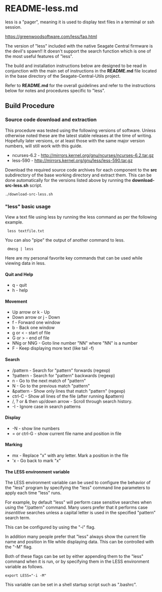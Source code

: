 # README-less.md
less is a "pager", meaning it is used to display text files in
a terminal or ssh session.

https://greenwoodsoftware.com/less/faq.html

The version of "less" included with the native Seagate Central
firmware is the devil's spawn!! It doesn't support the search 
function which is one of the most useful features of "less".

The build and installation instructions below are designed to be
read in conjunction with the main set of instructions in the
**README.md** file located in the base directory of the
Seagate-Central-Utils project. 

Refer to **README.md** for the overall guidelines and refer to the
instructions below for notes and procedures specific to "less".

## Build Procedure
### Source code download and extraction
This procedure was tested using the following versions of software.
Unless otherwise noted these are the latest stable releases at the
time of writing. Hopefully later versions, or at least those with
the same major version numbers, will still work with this guide.

* ncurses-6.2 - http://mirrors.kernel.org/gnu/ncurses/ncurses-6.2.tar.gz    
* less-590 - http://mirrors.kernel.org/gnu/less/less-590.tar.gz

Download the required source code archives for each component to 
the **src** subdirectory of the base working directory and extract
them. This can be done automatically for the versions listed above
by running the **download-src-less.sh** script.

    ./download-src-less.sh

### "less" basic usage
View a text file using less by running the less command as per the 
following example.

     less textfile.txt

You can also "pipe" the output of another command to less.

     dmesg | less
     
Here are my personal favorite key commands that can be used while
viewing data in less. 

#### Quit and Help
* q - quit
* h - help

#### Movement
* Up arrow or k - Up
* Down arrow or j - Down
* f - Forward one window
* b - Back one window
* g or < - start of file
* G or > - end of file
* NNg or NNG - Goto line number "NN" where "NN" is a number
* F - Keep displaying more text (like tail -f)

#### Search
* /pattern  - Search for "pattern" forwards (regexp)
* ?pattern - Search for "pattern" backwards (regexp)
* n - Go to the next match of "pattern"
* N - Go to the previous match "pattern"
* &pattern - Show only lines that match "pattern" (regexp)
* ctrl-C - Show all lines of the file (after running &pattern)
* /, ? or & then up/down arrow - Scroll through search history.
* -I - Ignore case in search patterns 

#### Display
* -N - show line numbers
* = or ctrl-G - show current file name and position in file

#### Marking
* mx - Replace "x" with any letter. Mark a position in the file
* 'x - Go back to mark "x"

#### The LESS environment variable
The LESS environment variable can be used to configure the behavior
of the "less" program by specifying the "less" command line
parameters to apply each time "less" runs.

For example, by default "less" will perform case sensitive searches 
when using the "/pattern" command.  Many users prefer that it performs
case *insentitive* searches unless a capital letter is used in the
specified "pattern" search term.

This can be configured by using the "-i" flag.

In addition many people prefer that "less" always show the current
file name and position in file while displaying data. This can be
controlled with the "-M" flag.

Both of these flags can be set by either appending them to the "less"
command when it is run, or by specifying them in the LESS environment 
variable as follows.

    export LESS="-i -M"

This variable can be set in a shell startup script such as ".bashrc".
